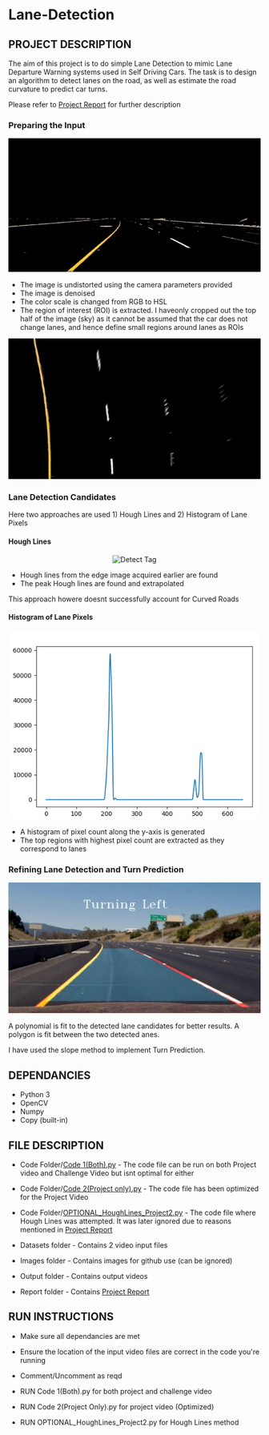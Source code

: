 # Lane-Detection

## **PROJECT DESCRIPTION**

The aim of this project is to do simple Lane Detection to mimic Lane Departure Warning systems used in Self Driving Cars. The task is to design an algorithm to detect lanes on the road, as well as estimate the road curvature to predict car turns.

Please refer to [Project Report](https://github.com/adheeshc/Lane-Detection/blob/master/Report/Project%202.pdf) for further description

### Preparing the Input

<p align="center">
  <img src="/Images/combined_hsl.png" alt="Input Prep">
</p>

- The image is undistorted using the camera parameters provided
- The image is denoised
- The color scale is changed from RGB to HSL
- The region of interest (ROI) is extracted. I haveonly cropped out the top half of the image (sky) as it cannot be assumed that the car does not change lanes, and hence define small regions around lanes as ROIs

<p align="center">
  <img src="/Images/homography.png" alt="Homography">
</p>

### Lane Detection Candidates

Here two approaches are used 1) Hough Lines and 2) Histogram of Lane Pixels

#### Hough Lines

<p align="center">
  <img src="/Images/Detection.png" alt="Detect Tag" width="200"/>
</p>

- Hough lines from the edge image acquired earlier are found
- The peak Hough lines are found and extrapolated

This approach howere doesnt successfully account for Curved Roads 

#### Histogram of Lane Pixels

<p align="center">
  <img src="/Images/histogram.png" alt="Histo">
</p>

- A histogram of pixel count along the y-axis is generated
- The top regions with highest pixel count are extracted as they correspond to lanes

### Refining Lane Detection and Turn Prediction

<p align="center">
  <img src="/Images/poly.png" alt="poly_fit">
</p>

A polynomial is fit to the detected lane candidates for better results.
A polygon is fit between the two detected anes.

I have used the slope method to implement Turn Prediction.

## **DEPENDANCIES**

- Python 3
- OpenCV
- Numpy
- Copy (built-in)


## **FILE DESCRIPTION**

- Code Folder/[Code 1(Both).py](https://github.com/adheeshc/Lane-Detection/blob/master/Code/Code%201(Both).py) - The code file can be run on both Project video and Challenge Video but isnt optimal for either
- Code Folder/[Code 2(Project only).py](https://github.com/adheeshc/Lane-Detection/blob/master/Code/Code%202%20(Project%20Only).py) - The code file has been optimized for the Project Video
- Code Folder/[OPTIONAL_HoughLines_Project2.py](https://github.com/adheeshc/Lane-Detection/blob/master/Code/OPTIONAL_HoughLines_Project2.py) - The code file where Hough Lines was attempted. It was later ignored due to reasons mentioned in [Project Report](https://github.com/adheeshc/Lane-Detection/blob/master/Report/Project%202.pdf) 

- Datasets folder - Contains 2 video input files 

- Images folder - Contains images for github use (can be ignored)

- Output folder - Contains output videos

- Report folder - Contains [Project Report](https://github.com/adheeshc/Lane-Detection/blob/master/Report/Project%202.pdf)

## **RUN INSTRUCTIONS**

- Make sure all dependancies are met
- Ensure the location of the input video files are correct in the code you're running
- Comment/Uncomment as reqd

- RUN Code 1(Both).py for both project and challenge video
- RUN Code 2(Project Only).py for project video (Optimized)
- RUN OPTIONAL_HoughLines_Project2.py for Hough Lines method

